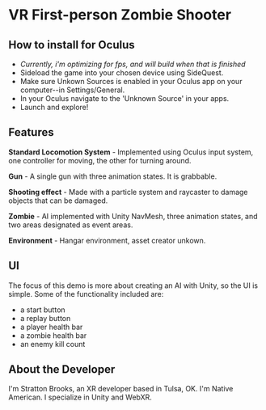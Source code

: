 # VR First-person Zombie Shooter

## How to install for Oculus
- *Currently, i'm optimizing for fps, and will build when that is finished*
- Sideload the game into your chosen device using SideQuest.
- Make sure Unkown Sources is enabled in your Oculus app on your computer--in Settings/General.
- In your Oculus navigate to the 'Unknown Source' in your apps.
- Launch and explore!

## Features

**Standard Locomotion System** - Implemented using Oculus input system, one controller for moving, the other for turning around.

**Gun** - A single gun with three animation states. It is grabbable.

**Shooting effect** - Made with a particle system and raycaster to damage objects that can be damaged.

**Zombie** - AI implemented with Unity NavMesh, three animation states, and two areas designated as event areas.

**Environment** - Hangar environment, asset creator unkown.

## UI

The focus of this demo is more about creating an AI with Unity, so the UI is simple. Some of the functionality included are:

- a start button
- a replay button
- a player health bar
- a zombie health bar
- an enemy kill count

## About the Developer
I'm Stratton Brooks, an XR developer based in Tulsa, OK. I'm Native American. I specialize in Unity and WebXR.